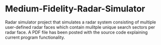 # Medium-Fidelity-Radar-Simulator
Radar simulator project that simulates a radar system consisting of multiple user-defined radar faces which contain mulitple unique search sectors per radar face.
A PDF file has been posted with the source code explaining current program functionality.  
